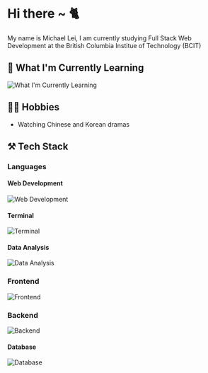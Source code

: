 # Hi there ~ 🐈
My name is Michael Lei, I am currently studying Full Stack Web Development at the British Columbia Institue of Technology (BCIT)

## 🤯 What I'm Currently Learning
![What I'm Currently Learning](https://skillicons.dev/icons?i=ts,react,deno,php)

## 👨‍💻 Hobbies
- Watching Chinese and Korean dramas

## ⚒️ Tech Stack
### Languages
#### Web Development
![Web Development](https://skillicons.dev/icons?i=html,css,javascript,vite)
#### Terminal
![Terminal](https://skillicons.dev/icons?i=bash,powershell)
#### Data Analysis
![Data Analysis](https://skillicons.dev/icons?i=py,r)
### Frontend
![Frontend](https://skillicons.dev/icons?i=bootstrap,sass,ps,ai,figma)
### Backend
![Backend](https://skillicons.dev/icons?i=nodejs,express,pug)
#### Database
![Database](https://skillicons.dev/icons?i=mongodb,mysql)

<!--
**michaeleii/michaeleii** is a ✨ _special_ ✨ repository because its `README.md` (this file) appears on your GitHub profile.

Here are some ideas to get you started:

- 🔭 I’m currently working on ...
- 🌱 I’m currently learning ...
- 👯 I’m looking to collaborate on ...
- 🤔 I’m looking for help with ...
- 💬 Ask me about ...
- 📫 How to reach me: ...
- 😄 Pronouns: ...
- ⚡ Fun fact: ...
-->
